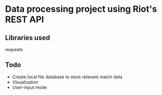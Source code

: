 # Data processing project using Riot's REST API
## Libraries used
  requests
    
    
## Todo
  - Create local file database to store relevant match data
  - Visualization
  - User-input mode
  
